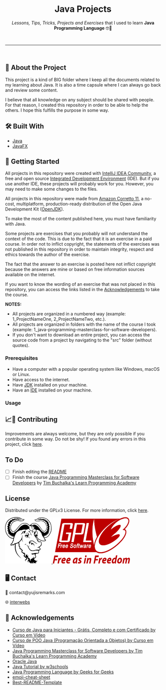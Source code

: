 <!-- Heading -->
<h1 align="center">Java Projects</h1>
    <p align="center"><em>Lessons, Tips, Tricks, Projects and Exercises </em>that I used to learn <strong>Java Programming Language</strong> &#x1F913&#x1F596</p>
<br>

---

<br>

<!-- About the Project -->
<h2><strong>&#x1F9D0 About the Project</strong></h2>
    <p>This project is a kind of BIG folder where I keep all the documents related to my learning about Java. It is also a time capsule where I can always go back and review some content.</p>
    <p>I believe that all knowledge on any subject should be shared with people. For that reason, I created this repository in order to be able to help the others. I hope this fulfills the purpose in some way.</p>

<!-- Built With -->
<h2><strong>&#x1F6E0 Built With</strong></h2>
    <ul>
        <li><a href="https://en.wikipedia.org/wiki/Java_%28programming_language%29">Java</a></li>
        <li><a href="https://openjfx.io/">JavaFX</a></li>
    </ul>

<!-- Getting Started -->
<h2><strong>&#x1F3C1 Getting Started</strong></h2>
    <p>All projects in this repository were created with <a href="https://www.jetbrains.com/idea/">IntelliJ IDEA Community</a>, a free and open source <a href="https://en.wikipedia.org/wiki/Integrated_development_environment">Integrated Development Environment</a> (IDE). But if you use another IDE, these projects will probably work for you. However, you may need to make some changes to the files.</p>
    <p>All projects in this repository were made from <a href="https://docs.aws.amazon.com/corretto/latest/corretto-11-ug/what-is-corretto-11.html">Amazon Corretto 11</a>, a no-cost, multiplatform, production-ready distribution of the Open Java Development Kit (<a href="https://openjdk.java.net/">OpenJDK</a>).</p>
    <p>To make the most of the content published here, you must have familiarity with Java.</p>
    <p>Some projects are exercises that you probably will not understand the context of the code. This is due to the fact that it is an exercise in a paid course. In order not to inflict copyright, the statements of the exercises was not published in this repository in order to maintain integrity, respect and ethics towards the author of the exercise.</p>
    <p>The fact that the answer to an exercise is posted here not inflict copyright because the answers are mine or based on free information sources available on the internet.</p>
    <p>If you want to know the wording of an exercise that was not placed in this repository, you can access the links listed in the <a href="https://github.com/vyujitanaka/Java-Projects#acknowledgements">Acknowledgements</a> to take the course.</p>
    <p><strong>NOTES:</strong></p>
    <ul>
        <li>All projects are organized in a numbered way (example: 1_ProjectNameOne, 2_ProjectNameTwo, etc.).</li>
        <li>All projects are organized in folders with the name of the course I took (example: 1_java-programming-masterclass-for-software-developers).</li>
        <li>If you don't want to download an entire project, you can access the source code from a project by navigating to the "src" folder (without quotes).</li>
    </ul>

<!-- Prerequisites -->
<h3><strong>Prerequisites</strong></h3>
    <ul>
        <li>Have a computer with a popular operating system like Windows, macOS or Linux.</li>
        <li>Have access to the internet.</li>
        <li>Have <a href="https://en.wikipedia.org/wiki/Java_Development_Kit">JDK</a> installed on your machine.</li>
        <li>Have an <a href="https://en.wikipedia.org/wiki/Integrated_development_environment">IDE</a> installed on your machine.</li>
    </ul>
    
<!-- Usage Examples -->
<h3><strong>Usage</strong></h3>

<!-- Contributing -->
<h2><strong>&#128200;&#129309; Contributing</strong></h2>
<p>Improvements are always welcome, but they are only possible if you contribute in some way. Do not be shy! If you found any errors in this project, click <a href="https://github.com/vyujitanaka/Java-Projects/issues">here</a>.</p>

<!-- To Do -->
## To Do
- [ ] Finish editing the [README](https://github.com/vyujitanaka/Java-Projects/blob/master/README.md)
- [ ] Finish the course [Java Programming Masterclass for Software Developers](https://www.udemy.com/course/java-the-complete-java-developer-course/) by [Tim Buchalka's Learn Programming Academy](https://www.udemy.com/user/learn-programming-academy/)

<!-- License -->
## License
Distributed under the GPLv3 License. For more information, click [here](https://github.com/vyujitanaka/Java-Projects/blob/master/LICENSE).

<!-- License Logos -->
<p align = "left">
    <tr>
        <td>
            <a href="https://www.gnu.org/">
            <img src="images/GNU-Logo.png" alt="GNU Logo" width="150" height="150">
            </a>
        </td>
    </tr>
    <tr>
        <td>
            <a href="https://www.gnu.org/licenses/gpl-3.0.html">
            <img src="images/GPLv3-Logo.png" alt="GNU Logo" width="250" height="150">
            </a>
        </td>
    </tr>
</p>

<!-- Contact -->
<h2><strong>&#128421; Contact</strong></h2>
<p>&#128231; contact@yujisremarks.com</p>
<p>&#127760; <a href="https://linktr.ee/vyujitanaka">interwebs</a></p>

<!-- Acknowledgements-->
<h2><strong>&#129392; Acknowledgements</strong></h2>
<ul>
    <li><a href="https://www.cursoemvideo.com/course/java-basico/">Curso de Java para Iniciantes - Grátis, Completo e com Certificado by Curso em Vídeo</a></li>
    <li><a href="https://www.cursoemvideo.com/course/java-poo/">Curso de POO Java (Programação Orientada a Objetos) by Curso em Vídeo</a></li>
    <li><a href="https://www.udemy.com/course/java-the-complete-java-developer-course/">Java Programming Masterclass for Software Developers by Tim Buchalka's Learn Programming Academy</a></li>
    <li><a href="https://www.oracle.com/java/">Oracle Java</a></li>
    <li><a href="https://www.w3schools.com/java/default.asp">Java Tutorial by w3schools</a></li>
    <li><a href="https://www.geeksforgeeks.org/java/">Java Programming Language by Geeks for Geeks</a></li>
    <li><a href="https://github.com/ikatyang/emoji-cheat-sheet">emoji-cheat-sheet</a></li>
    <li><a href="https://github.com/othneildrew/Best-README-Template">Best-README-Template</a></li>
</ul>